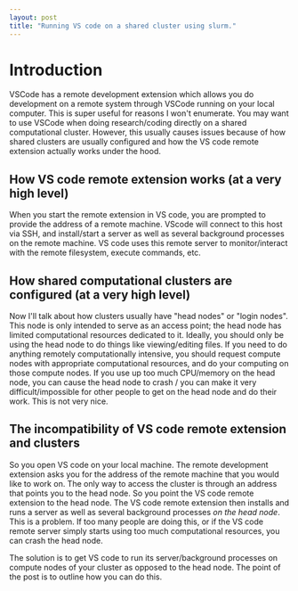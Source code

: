 ```yaml
---
layout: post
title: "Running VS code on a shared cluster using slurm."
---
```


# Introduction

VSCode has a remote development extension which allows you do development on a remote system through VSCode running on your local computer. This is super useful for reasons I won't enumerate. You may want to use VSCode when doing research/coding directly on a shared computational cluster. However, this usually causes issues because of how shared clusters are usually configured and how the VS code remote extension actually works under the hood.


## How VS code remote extension works (at a very high level)
When you start the remote extension in VS code, you are prompted to provide the address of a remote machine. VScode will connect to this host via SSH, and install/start a server as well as several background processes on the remote machine. VS code uses this remote server to monitor/interact with the remote filesystem, execute commands, etc.

## How shared computational clusters are configured (at a very high level)

Now I'll talk about how clusters usually have "head nodes" or "login nodes". This node is only intended to serve as an access point; the head node has limited computational resources dedicated to it. Ideally, you should only be using the head node to do things like viewing/editing files. If you need to do anything remotely computationally intensive, you should request compute nodes with appropriate computational resources, and do your computing on those compute nodes. If you use up too much CPU/memory on the head node, you can cause the head node to crash / you can make it very difficult/impossible for other people to get on the head node and do their work. This is not very nice.

## The incompatibility of VS code remote extension and clusters

So you open VS code on your local machine. The remote development extension asks you for the address of the remote machine that you would like to work on. The only way to access the cluster is through an address that points you to the head node. So you point the VS code remote extension to the head node. The VS code remote extension then installs and runs a server as well as several background processes *on the head node*. This is a problem. If too many people are doing this, or if the VS code remote server simply starts using too much computational resources, you can crash the head node.

The solution is to get VS code to run its server/background processes on compute nodes of your cluster as opposed to the head node. The point of the post is to outline how you can do this.
